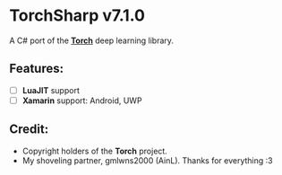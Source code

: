 # TorchSharp v7.1.0
A C# port of the [**Torch**](https://github.com/torch/torch7) deep learning library.

## Features:
- [ ] **LuaJIT** support
- [ ] **Xamarin** support: Android, UWP

## Credit:
- Copyright holders of the **Torch** project.
- My shoveling partner, gmlwns2000 (AinL). Thanks for everything :3
